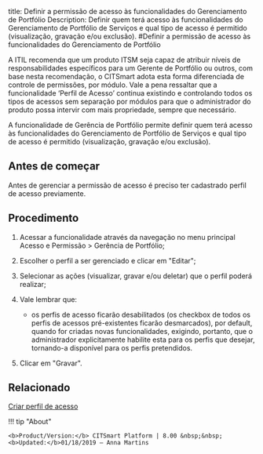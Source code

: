 title: Definir a permissão de acesso às funcionalidades do Gerenciamento de Portfólio
Description: Definir quem terá acesso às funcionalidades do Gerenciamento de Portfólio de Serviços e qual tipo de acesso é permitido (visualização, gravação e/ou exclusão).
#Definir a permissão de acesso às funcionalidades do Gerenciamento de Portfólio

A ITIL recomenda que um produto ITSM seja capaz de atribuir níveis de
responsabilidades específicos para um Gerente de Portfólio ou outros, com base
nesta recomendação, o CITSmart adota esta forma diferenciada de controle de
permissões, por módulo. Vale a pena ressaltar que a funcionalidade ‘Perfil de
Acesso’ continua existindo e controlando todos os tipos de acessos sem separação
por módulos para que o administrador do produto possa intervir com mais
propriedade, sempre que necessário.

A funcionalidade de Gerência de Portfólio permite definir quem terá acesso às
funcionalidades do Gerenciamento de Portfólio de Serviços e qual tipo de acesso
é permitido (visualização, gravação e/ou exclusão).

Antes de começar
--------------------

Antes de gerenciar a permissão de acesso é preciso ter cadastrado perfil de
acesso previamente.

Procedimento
----------------

1.  Acessar a funcionalidade através da navegação no menu principal Acesso e
    Permissão \> Gerência de Portfólio;

2.  Escolher o perfil a ser gerenciado e clicar em "Editar";

3.  Selecionar as ações (visualizar, gravar e/ou deletar) que o perfil poderá
    realizar;

4.  Vale lembrar que:

    -   os perfis de acesso ficarão desabilitados (os checkbox de todos os perfis de
      acessos pré-existentes ficarão desmarcados), por default, quando for criadas
      novas funcionalidades, exigindo, portanto, que o administrador
      explicitamente habilite esta para os perfis que desejar, tornando-a
      disponível para os perfis pretendidos.

5.  Clicar em "Gravar".


Relacionado
-------

[Criar perfil de acesso](/pt-br/citsmart-platform-8/initial-settings/access-settings/profile/create-profile-access.html)


!!! tip "About"

    <b>Product/Version:</b> CITSmart Platform | 8.00 &nbsp;&nbsp;
    <b>Updated:</b>01/18/2019 – Anna Martins

